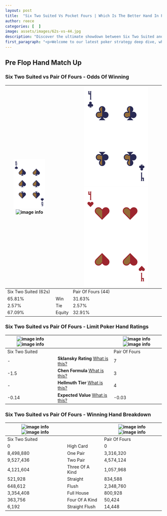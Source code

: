 ```yaml
---
layout: post
title:  "Six Two Suited Vs Pocket Fours | Which Is The Better Hand In Poker? A Complete Guide"
author: reece
categories: [  ]
image: assets/images/62s-vs-44.jpg
description: "Discover the ultimate showdown between Six Two Suited and Pair Of Fours in poker! Uncover the odds, strategies, and scenarios where one hand triumphs over the other. Get ready to up your poker game with this thrilling analysis."
first_paragraph: "<p>Welcome to our latest poker strategy deep dive, where we're pitting two distinct hands against each other in a high-stakes showdown: Six Two Suited vs Pair Of Fours.</p><p>In the dynamic world of poker, every decision counts, and knowing which hand holds the upper hand is key to your success at the table.</p><p>In this article, we'll dissect these two hands, explore the scenarios where one dominates the other, and equip you with the knowledge to make strategic choices that can tip the odds in your favor.</p><p>Get ready to unravel the intriguing dynamics of these poker hands and elevate your game to new heights.</p>"
---
```




[comment]: # (sp0)

## Pre Flop Hand Match Up

<div class="table hand-ratings" markdown="1"> 



### Six Two Suited vs Pair Of Fours - Odds Of Winning


    
| ![image info](assets/images/hand1/6.png) ![image info](assets/images/hand1/2s.png) |  | ![image info](assets/images/hand2/4.png) ![image info](assets/images/hand2/4o.png) |
| -------- | -------- | -------- |
| Six Two Suited (62s) |  | Pair Of Fours (44) |
| 65.81% | Win | 31.63% |
| 2.57% | Tie | 2.57% |
| 67.09% | Equity | 32.91% |




[comment]: # (sp1)



### Six Two Suited vs Pair Of Fours - Limit Poker Hand Ratings


    
| ![image info](https://www.riverpairs.com/assets/images/hand1/6.png) ![image info](https://www.riverpairs.com/assets/images/hand1/2s.png) |  | ![image info](https://www.riverpairs.com/assets/images/hand2/4.png) ![image info](https://www.riverpairs.com/assets/images/hand2/4o.png) |
| -------- | -------- | -------- |
| Six Two Suited |  | Pair Of Fours |
| - | **Sklansky Rating** [What is this?](/sklansky-rating-explained) | 7 |
| -1.5 | **Chen Formula** [What is this?](/chen-formula-explained) | 3 |
| - | **Hellmuth Tier** [What is this?](/Hellmuth-tier-explained) | 4 |
| -0.14 | **Expected Value** [What is this?](/expected-value-explained) | -0.03 |




[comment]: # (sp2)



### Six Two Suited vs Pair Of Fours - Winning Hand Breakdown


    
| ![image info](https://www.riverpairs.com/assets/images/hand1/6.png) ![image info](https://www.riverpairs.com/assets/images/hand1/2s.png) |  | ![image info](https://www.riverpairs.com/assets/images/hand2/4.png) ![image info](https://www.riverpairs.com/assets/images/hand2/4o.png) |
| -------- | -------- | -------- |
| Six Two Suited |  | Pair Of Fours |
| 0 | High Card | 0 |
| 8,498,880 | One Pair | 3,316,320 |
| 9,527,436 | Two Pair | 4,574,124 |
| 4,121,604 | Three Of A Kind | 1,057,968 |
| 521,928 | Straight | 834,588 |
| 648,612 | Flush | 2,348,760 |
| 3,354,408 | Full House | 800,928 |
| 363,756 | Four Of A Kind | 50,424 |
| 6,192 | Straight Flush | 14,448 |




[comment]: # (sp3)



</div>

[comment]: # (sp4)



[comment]: # (sp5)

